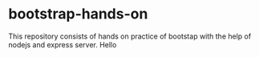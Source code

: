 # bootstrap-hands-on

This repository consists of hands on practice of bootstap with the help of nodejs and express server. 
Hello
